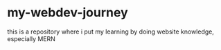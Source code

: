 # my-webdev-journey

this is a repository where i put my learning by doing website knowledge, especially MERN
